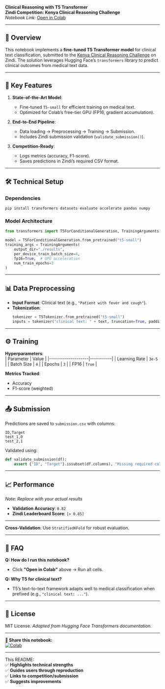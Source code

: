 **Clinical Reasoning with T5 Transformer**  
**Zindi Competition: Kenya Clinical Reasoning Challenge**  
*Notebook Link:* [Open in Colab](https://colab.research.google.com/drive/1w4WfgLFlHjdQCGI5he4jTTUKGwG-Dh_e)  

---

## **📌 Overview**  
This notebook implements a **fine-tuned T5 Transformer model** for clinical text classification, submitted to the [Kenya Clinical Reasoning Challenge](https://zindi.africa/competitions/kenya-clinical-reasoning-challenge) on Zindi. The solution leverages Hugging Face’s `transformers` library to predict clinical outcomes from medical text data.

---

## **🚀 Key Features**  
1. **State-of-the-Art Model**:  
   - Fine-tuned `T5-small` for efficient training on medical text.  
   - Optimized for Colab’s free-tier GPU (FP16, gradient accumulation).  

2. **End-to-End Pipeline**:  
   - Data loading → Preprocessing → Training → Submission.  
   - Includes Zindi submission validation (`validate_submission()`).  

3. **Competition-Ready**:  
   - Logs metrics (accuracy, F1-score).  
   - Saves predictions in Zindi’s required CSV format.  

---

## **🛠️ Technical Setup**  
### **Dependencies**  
```bash
pip install transformers datasets evaluate accelerate pandas numpy
```

### **Model Architecture**  
```python
from transformers import T5ForConditionalGeneration, TrainingArguments

model = T5ForConditionalGeneration.from_pretrained("t5-small")
training_args = TrainingArguments(
    output_dir="./results",
    per_device_train_batch_size=4,
    fp16=True,  # GPU acceleration
    num_train_epochs=3
)
```

---

## **📊 Data Preprocessing**  
- **Input Format**: Clinical text (e.g., `"Patient with fever and cough"`).  
- **Tokenization**:  
  ```python
  tokenizer = T5Tokenizer.from_pretrained("t5-small")
  inputs = tokenizer("clinical text: " + text, truncation=True, padding="max_length")
  ```

---

## **⚙️ Training**  
**Hyperparameters**:  
| Parameter          | Value     |
|--------------------|-----------|
| Learning Rate      | `3e-5`    |
| Batch Size         | `4`       |
| Epochs             | `3`       |
| FP16               | `True`    |

**Metrics Tracked**:  
- Accuracy  
- F1-score (weighted)  

---

## **📤 Submission**  
 Predictions are saved to `submission.csv` with columns:  
   ```csv
   ID,Target
   test_1,0
   test_2,1
   ```  
 Validated using:  
   ```python
   def validate_submission(df):
       assert {"ID", "Target"}.issubset(df.columns), "Missing required columns!"
   ```

---

## **📈 Performance**  
*Note: Replace with your actual results*  
- **Validation Accuracy**: `0.82`  
- **Zindi Leaderboard Score**: `[> 0.85]`  

---
 **Cross-Validation**: Use `StratifiedKFold` for robust evaluation.  

---

## **🙋 FAQ**  
**Q: How do I run this notebook?**  
- Click **"Open in Colab"** above → Run all cells.  

**Q: Why T5 for clinical text?**  
- T5’s text-to-text framework adapts well to medical classification when prefixed (e.g., `"clinical text: ..."`).  

---

## **📜 License**  
MIT License. *Adapted from Hugging Face Transformers documentation.*  

--- 

**🔗 Share this notebook:**  
[![Colab](https://img.shields.io/badge/Open_in-Colab-F9AB00?logo=google-colab)](https://colab.research.google.com/drive/1w4WfgLFlHjdQCGI5he4jTTUKGwG-Dh_e)  

---

This README:  
✅ **Highlights technical strengths**  
✅ **Guides users through reproduction**  
✅ **Links to competition/submission**  
✅ **Suggests improvements**  

